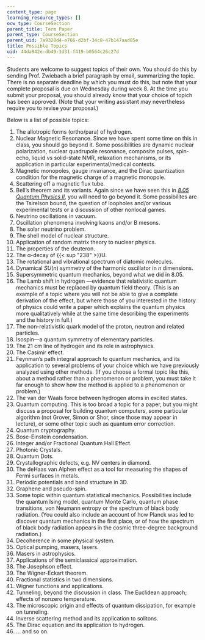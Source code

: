 ```yaml
---
content_type: page
learning_resource_types: []
ocw_type: CourseSection
parent_title: Term Paper
parent_type: CourseSection
parent_uid: 7a9328d4-e766-d2bf-34c8-47b147aad85e
title: Possible Topics
uid: 44da942e-db49-1d31-f419-b0564c26c27d
---
```


Students are welcome to suggest topics of their own. You should do this by sending Prof. Zwiebach a brief paragraph by email, summarizing the topic. There is no separate deadline by which you must do this, but note that your complete proposal is due on Wednesday during week 8. At the time you submit your proposal, you should already know that your choice of topich has been approved. (Note that your writing assistant may nevertheless require you to revise your proposal.)

Below is a list of possible topics:

1.  The allotropic forms (ortho/para) of hydrogen.
2.  Nuclear Magnetic Resonance. Since we have spent some time on this in class, you should go beyond it. Some possibilities are dynamic nuclear polarization, nuclear quadrupole resonance, composite pulses, spin-echo, liquid vs solid-state NMR, relaxation mechanisms, or its application in particular experimental/medical contexts.
3.  Magnetic monopoles, gauge invariance, and the Dirac quantization condition for the magnetic charge of a magnetic monopole.
4.  Scattering off a magnetic flux tube.
5.  Bell’s theorem and its variants. Again since we have seen this in _[8.05 Quantum Physics II](/courses/8-05-quantum-physics-ii-fall-2013)_, you will need to go beyond it. Some possibilites are the Tsirelson bound, the question of loopholes and/or various experimental tests or a discussion of other nonlocal games.
6.  Neutrino oscillations in vacuum.
7.  Oscillation phenomena involving kaons and/or B mesons.
8.  The solar neutrino problem.
9.  The shell model of nuclear structure.
10.  Application of random matrix theory to nuclear physics.
11.  The properties of the deuteron.
12.  The α-decay of {{< sup "238" >}}U.
13.  The rotational and vibrational spectrum of diatomic molecules.
14.  Dynamical _SU_(_n_) symmetry of the harmonic oscillator in _n_ dimensions.
15.  Supersymmetric quantum mechanics, beyond what we did in 8.05.
16.  The Lamb shift in hydrogen —evidence that relativistic quantum mechanics must be replaced by quantum field theory. (This is an example of a topic where you will not be able to give a complete derivation of the effect, but where those of you interested in the history of physics could write a paper which explains the quantum physics more qualitatively while at the same time describing the experiments and the history in full.)
17.  The non-relativistic quark model of the proton, neutron and related particles.
18.  Isospin—a quantum symmetry of elementary particles.
19.  The 21 cm line of hydrogen and its role in astrophysics.
20.  The Casimir effect.
21.  Feynman’s path integral approach to quantum mechanics, and its application to several problems of your choice which we have previously analyzed using other methods. (If you choose a formal topic like this, about a method rather than a phenomenon or problem, you must take it far enough to show how the method is applied to a phenomenon or problem.)
22.  The van der Waals force between hydrogen atoms in excited states.
23.  Quantum computing. This is too broad a topic for a paper, but you might discuss a proposal for building quantum computers, some particular algorithm (not Grover, Simon or Shor, since those may appear in lecture), or some other topic such as quantum error correction.
24.  Quantum cryptography.
25.  Bose-Einstein condensation.
26.  Integer and/or Fractional Quantum Hall Effect.
27.  Photonic Crystals.
28.  Quantum Dots.
29.  Crystallographic defects, e.g. NV centers in diamond.
30.  The deHaas van Alphen effect as a tool for measuring the shapes of Fermi surfaces in metals.
31.  Periodic potentials and band structure in 3D.
32.  Graphene and pseudo-spin.
33.  Some topic within quantum statistical mechanics. Possibilities include the quantum Ising model, quantum Monte Carlo, quantum phase transitions, von Neumann entropy or the spectrum of black body radiation. (You could also include an account of how Planck was led to discover quantum mechanics in the first place, or of how the spectrum of black body radiation appears in the cosmic three-degree background radiation.)
34.  Decoherence in some physical system.
35.  Optical pumping, masers, lasers.
36.  Masers in astrophysics.
37.  Applications of the semiclassical approximation.
38.  The Josephson effect.
39.  The Wigner-Eckart theorem.
40.  Fractional statistics in two dimensions.
41.  Wigner functions and applications.
42.  Tunneling, beyond the discussion in class. The Euclidean approach; effects of nonzero temperature.
43.  The microscopic origin and effects of quantum dissipation, for example on tunneling.
44.  Inverse scattering method and its application to solitons.
45.  The Dirac equation and its application to hydrogen.
46.  ... and so on.